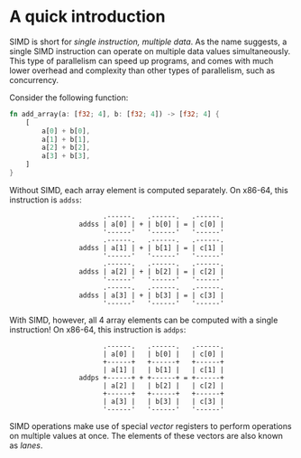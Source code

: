 # A quick introduction

SIMD is short for *single instruction, multiple data*.
As the name suggests, a single SIMD instruction can operate on multiple data values simultaneously.
This type of parallelism can speed up programs, and comes with much lower overhead and complexity than other types of parallelism, such as concurrency.

Consider the following function:

```rust
fn add_array(a: [f32; 4], b: [f32; 4]) -> [f32; 4] {
    [
        a[0] + b[0],
        a[1] + b[1],
        a[2] + b[2],
        a[3] + b[3],
    ]
}
```

Without SIMD, each array element is computed separately.  On x86-64, this instruction is `addss`:

<center>

```svgbob
      .------.   .------.   .------.
addss | a[0] | + | b[0] | = | c[0] |
      '------'   '------'   '------'
      .------.   .------.   .------.
addss | a[1] | + | b[1] | = | c[1] |
      '------'   '------'   '------'
      .------.   .------.   .------.
addss | a[2] | + | b[2] | = | c[2] |
      '------'   '------'   '------'
      .------.   .------.   .------.
addss | a[3] | + | b[3] | = | c[3] |
      '------'   '------'   '------'
```
</center>

With SIMD, however, all 4 array elements can be computed with a single instruction!  On x86-64, this instruction is `addps`:

<center>

```svgbob
      .------.   .------.   .------.
      | a[0] |   | b[0] |   | c[0] |
      +------+   +------+   +------+
      | a[1] |   | b[1] |   | c[1] |
addps +------+ + +------+ = +------+
      | a[2] |   | b[2] |   | c[2] |
      +------+   +------+   +------+
      | a[3] |   | b[3] |   | c[3] |
      '------'   '------'   '------'
```
</center>

SIMD operations make use of special _vector_ registers to perform operations on multiple values at once.
The elements of these vectors are also known as _lanes_.
